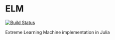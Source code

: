 # ELM

[![Build Status](https://github.com/sergiovaneg/ELM.jl/actions/workflows/CI.yml/badge.svg?branch=main)](https://github.com/sergiovaneg/ELM.jl/actions/workflows/CI.yml?query=branch%3Amain)

Extreme Learning Machine implementation in Julia